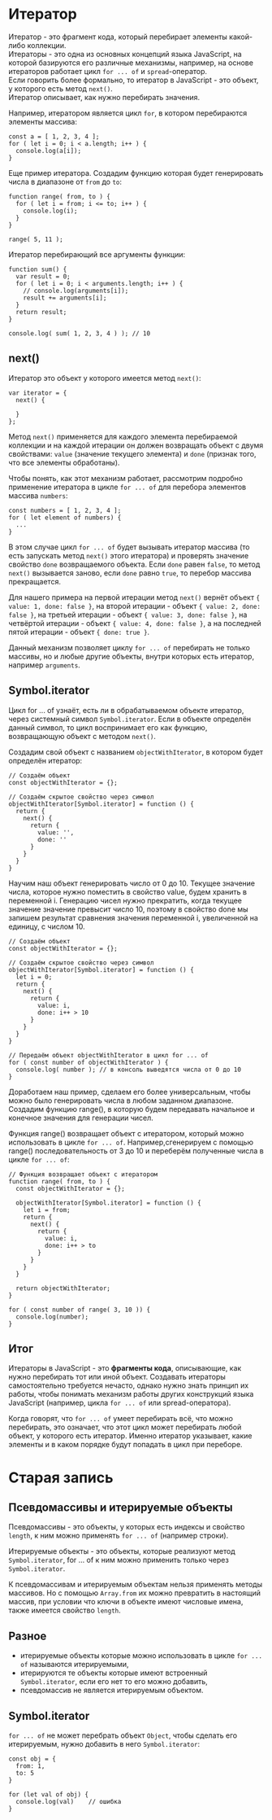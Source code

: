 # Итератор
Итератор - это фрагмент кода, который перебирает элементы какой-либо коллекции.  
Итераторы - это одна из основных концепций языка JavaScript, на которой базируются его различные механизмы, например, на основе итераторов работает цикл `for ... of` и `spread`-оператор.  
Если говорить более формально, то итератор в JavaScript - это объект, у которого есть метод `next()`.  
Итератор описывает, как нужно перебирать значения.

Например, итератором является цикл `for`, в котором перебираются элементы массива:

    const a = [ 1, 2, 3, 4 ];
    for ( let i = 0; i < a.length; i++ ) {
      console.log(a[i]);
    }

Еще пример итератора. Создадим функцию которая будет генерировать числа в диапазоне от `from` до `to`:

    function range( from, to ) {
      for ( let i = from; i <= to; i++ ) {
        console.log(i);
      }
    }

    range( 5, 11 );

Итератор перебирающий все аргументы функции:

    function sum() {
      var result = 0;
      for ( let i = 0; i < arguments.length; i++ ) {
        // console.log(arguments[i]);
        result += arguments[i];
      }
      return result;
    }

    console.log( sum( 1, 2, 3, 4 ) ); // 10

## next()
Итератор это объект у которого имеется метод `next()`:

    var iterator = {
      next() {

      }
    };

Метод `next()` применяется для каждого элемента перебираемой коллекции и на каждой итерации он должен возвращать объект с двумя свойствами: `value` (значение текущего элемента) и `done` (признак того, что все элементы обработаны).

Чтобы понять, как этот механизм работает, рассмотрим подробно применение итератора в цикле `for ... of` для перебора элементов массива `numbers`:

    const numbers = [ 1, 2, 3, 4 ];
    for ( let element of numbers) {
      ...
    }

В этом случае цикл `for ... of` будет вызывать итератор массива (то есть запускать метод `next()` этого итератора) и проверять значение свойство `done` возвращаемого объекта. Если `done` равен `false`, то метод `next()` вызывается заново, если `done` равно `true`, то перебор массива прекращается.

Для нашего примера на первой итерации метод `next()` вернёт объект `{ value: 1, done: false }`, на второй итерации - объект `{ value: 2, done: false }`, на третьей итерации - объект `{ value: 3, done: false }`, на четвёртой итерации - объект `{ value: 4, done: false }`, а на последней пятой итерации - объект `{ done: true }`.

Данный механизм позволяет циклу `for ... of` перебирать не только массивы, но и любые другие объекты, внутри которых есть итератор, например `arguments`.

## Symbol.iterator
Цикл for ... of узнаёт, есть ли в обрабатываемом объекте итератор, через системный символ `Symbol.iterator`. Если в объекте определён данный символ, то цикл воспринимает его как функцию, возвращающую объект с методом `next()`.

Создадим свой объект с названием `objectWithIterator`, в котором будет определён итератор:

    // Создаём объект
    const objectWithIterator = {};

    // Создаём скрытое свойство через символ
    objectWithIterator[Symbol.iterator] = function () {
      return {
        next() {
          return {
            value: '',
            done: ''
          }
        }
      }
    }

Научим наш объект генерировать число от 0 до 10. Текущее значение числа, которое нужно поместить в свойство value, будем хранить в переменной i. Генерацию чисел нужно прекратить, когда текущее значение значение превысит число 10, поэтому в свойство done мы запишем результат сравнения значения переменной i, увеличенной на единицу, с числом 10.

    // Создаём объект
    const objectWithIterator = {};

    // Создаём скрытое свойство через символ
    objectWithIterator[Symbol.iterator] = function () {
      let i = 0;
      return {
        next() {
          return {
            value: i,
            done: i++ > 10
          }
        }
      }
    }

    // Передаём объект objectWithIterator в цикл for ... of
    for ( const number of objectWithIterator ) {
      console.log( number ); // в консоль выведятся числа от 0 до 10
    }

Доработаем наш пример, сделаем его более универсальным, чтобы можно было генерировать числа в любом заданном диапазоне. Создадим функцию range(), в которую будем передавать начальное и конечное значения для генерации чисел.

Функция range() возвращает объект с итератором, который можно использовать в цикле `for ... of`. Например,сгенерируем с помощью range() последовательность от 3 до 10 и переберём полученные числа в цикле `for ... of`:

    // Функция возвращает объект с итератором
    function range( from, to ) {
      const objectWithIterator = {};

      objectWithIterator[Symbol.iterator] = function () {
        let i = from;
        return {
          next() {
            return {
              value: i,
              done: i++ > to
            }
          }
        }
      }

      return objectWithIterator;
    }

    for ( const number of range( 3, 10 )) {
      console.log(number);
    }

## Итог
Итераторы в JavaScript - это **фрагменты кода**, описывающие, как нужно перебирать тот или иной объект. Создавать итераторы самостоятельно требуется нечасто, однако нужно знать принцип их работы, чтобы понимать механизм работы других конструкций языка JavaScript (например, цикла `for ... of` или spread-оператора).

Когда говорят, что `for ... of` умеет перебирать всё, что можно перебирать, это означает, что этот цикл может перебирать любой объект, у которого есть итератор. Именно итератор указывает, какие элементы и в каком порядке будут попадать в цикл при переборе.

# Старая запись
## Псевдомассивы и итерируемые объекты
Псевдомассивы - это объекты, у которых есть индексы и свойство `length`, к ним можно применять `for ... of` (например строки). 

Итерируемые объекты - это объекты, которые реализуют метод `Symbol.iterator`, for ... of к ним можно применить только через `Symbol.iterator`.

К псевдомассивам и итерируемым объектам нельзя применять методы массивов. Но с помощью `Array.from` их можно превратить в настоящий массив, при условии что ключи в объекте имеют числовые имена, также имеется свойство `length`.

## Разное
- итерируемые объекты которые можно использовать в цикле `for ... of` называются итерируемыми,
- итерируются те объекты которые имеют встроенный `Symbol.iterator`, если его нет то его можно добавить,
- псевдомассив не является итерируемым объектом.

## Symbol.iterator
`for ... of` не может перебрать объект `Object`, чтобы сделать его итерируемым, нужно добавить в него `Symbol.iterator`:

    const obj = {
      from: 1,
      to: 5
    }

    for (let val of obj) {
      console.log(val)    // ошибка
    }
